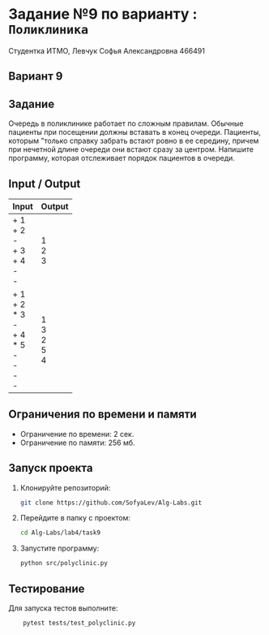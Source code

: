 # Задание №9 по варианту  : `Поликлиника`

Студентка ИТМО,  Левчук Софья Александровна  466491

## Вариант 9

## Задание 
Очередь в поликлинике работает по сложным правилам. Обычные пациенты
при посещении должны вставать в конец очереди. Пациенты, которым "только
справку забрать встают ровно в ее середину, причем при нечетной длине очереди
они встают сразу за центром. Напишите программу, которая отслеживает порядок
пациентов в очереди.
 
## Input / Output 

| Input                                                             | Output                    |
|-------------------------------------------------------------------|---------------------------|
| + 1<br/>+ 2<br/>-<br/>+ 3<br/>+ 4<br/>-<br/>-                     | 1<br/>2<br/>3             |
| + 1<br/>+ 2<br/>* 3<br/>-<br/>+ 4<br/>* 5<br/>-<br/>-<br/>-<br/>- | 1<br/>3<br/>2<br/>5<br/>4 |


## Ограничения по времени и памяти

- Ограничение по времени: 2 сек.
- Ограничение по памяти: 256 мб.


## Запуск проекта
1. Клонируйте репозиторий:
   ```bash
   git clone https://github.com/SofyaLev/Alg-Labs.git
   ```
2. Перейдите в папку с проектом:
   ```bash
   cd Alg-Labs/lab4/task9
   ```
3. Запустите программу:
   ```bash
   python src/polyclinic.py
   ```


## Тестирование
Для запуска тестов выполните:
```bash
    pytest tests/test_polyclinic.py
```